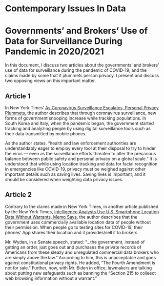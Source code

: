 # Contemporary Issues In Data
# Governments’ and Brokers’ Use of Data for Surveillance During Pandemic in 2020/2021
In this document, I discuss two articles about the governments’ and brokers’ use of data for surveillance during the pandemic of COVID-19, and the claims made by some that it plummets person privacy. I present and discuss two opposing views on this important matter.

## Article 1
In New York Times’ [As Coronavirus Surveillance Escalates, Personal Privacy Plummets](https://www.nytimes.com/2020/03/23/technology/coronavirus-surveillance-tracking-privacy.html), the author describes that through coronavirus surveillance, new forms of government snooping increase while tracking populations. In South Korea and Italy, when the pandemic began, the government started tracking and analyzing people by using digital surveillance tools such as their data transmitted by mobile phones. 

As the author states, “health and law enforcement authorities are understandably eager to employ every tool at their disposal to try to hinder the virus — even as the surveillance efforts threaten to alter the precarious balance between public safety and personal privacy on a global scale.” It is understood that while using location tracking and data for facial recognition in emergencies like COVID-19, privacy must be weighed against other important details such as saving lives. Saving lives is important, and it should be considered when weighting data privacy issues.

 
## Article 2
Contrary to the claims made in New York Times, in another article published by the New York Times, [Intelligence Analysts Use U.S. Smartphone Location Data Without Warrants, Memo Says](https://www.nytimes.com/2021/01/22/us/politics/dia-surveillance-data.html), the author describes that the government uses commercially available location data of people without their permission. When people go to testing sites for COVID-19, their phones’ App shares their location and it provides/sell it to brokers.

Mr. Wyden, in a Senate speech, stated: “…the government, instead of getting an order, just goes out and purchases the private records of Americans from these sleazy and unregulated commercial data brokers who are simply above the law.” According to him, this is unacceptable and goes against constitutional privacy rights. He added, “The Fourth Amendment is not for sale.” Further, now, with Mr. Biden in office, lawmakers are talking about putting new safeguards such as banning the “Section 215 to colleect web browsing information without a warrant.”

